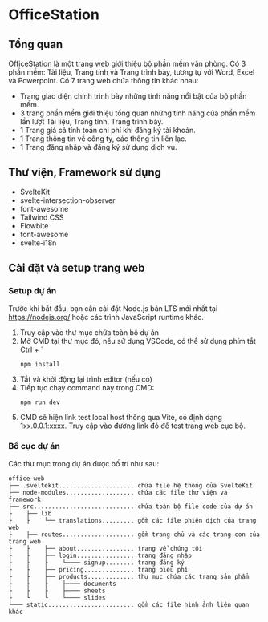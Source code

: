 # OfficeStation

## Tổng quan

OfficeStation là một trang web giới thiệu bộ phần mềm văn phòng. Có 3 phần mềm: Tài liệu, Trang tính và Trang trình bày, tương tự với Word, Excel và Powerpoint.
Có 7 trang web chứa thông tin khác nhau:

- Trang giao diện chính trình bày những tính năng nổi bật của bộ phần mềm.
- 3 trang phần mềm giới thiệu tổng quan những tính năng của phần mềm lần lượt Tài liệu, Trang tính, Trang trình bày.
- 1 Trang giá cả tính toán chi phí khi đăng ký tài khoản.
- 1 Trang thông tin về công ty, các thông tin liên lạc.
- 1 Trang đăng nhập và đăng ký sử dụng dịch vụ.

## Thư viện, Framework sử dụng

- SvelteKit
- svelte-intersection-observer
- font-awesome
- Tailwind CSS
- Flowbite
- font-awesome
- svelte-i18n

## Cài đặt và setup trang web

### Setup dự án

Trước khi bắt đầu, bạn cần cài đặt Node.js bản LTS mới nhất tại https://nodejs.org/ hoặc các trình JavaScript runtime khác.

1. Truy cập vào thư mục chứa toàn bộ dự án
2. Mở CMD tại thư mục đó, nếu sử dụng VSCode, có thể sử dụng phím tắt Ctrl + `
   ```
   npm install
   ```
3. Tắt và khởi động lại trình editor (nếu có)
4. Tiếp tục chạy command này trong CMD:
   ```
   npm run dev
   ```
5. CMD sẽ hiện link test local host thông qua Vite, có định dạng 1xx.0.0.1:xxxx. Truy cập vào đường link đó để test trang web cục bộ.

### Bố cục dự án

Các thư mục trong dự án được bố trí như sau:

```
office-web
├── .sveltekit..................... chứa file hệ thống của SvelteKit
├── node-modules................... chứa các file thư viện và framework
├── src............................ chứa toàn bộ file code của dự án
├    ├── lib
├    ├    └── translations......... gồm các file phiên dịch của trang web
├    ├── routes.................... gồm trang chủ và các trang con của trang web
├    ├    ├── about................ trang về chúng tôi
├    ├    ├── login................ trang đăng nhập
├    ├    ├    └──── signup........ trang đăng ký
├    ├    ├── pricing.............. trang biểu phí
├    ├    ├── products............. thư mục chứa các trang sản phẩm
├    ├    ├    ├──── documents
├    ├    ├    ├──── sheets
├    └    └    └──── slides
└─── static........................ gồm các file hình ảnh liên quan khác
```
